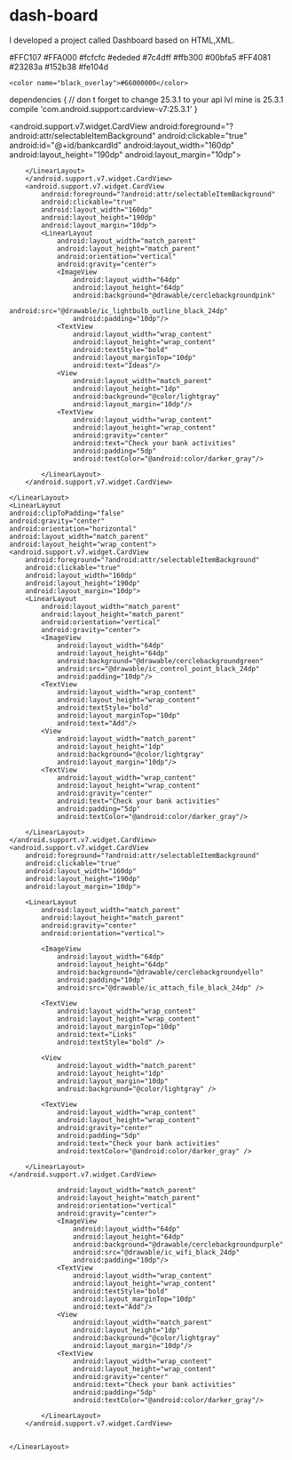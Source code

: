 # dash-board
I developed a project called Dashboard based on HTML,XML.

<?xml version="1.0" encoding="utf-8"?>
<resources>
    <color name="colorPrimary">#FFC107</color>
    <color name="colorPrimaryDark">#FFA000</color>
    <color name="backgroundcolor">#fcfcfc</color>
    <color name="lightgray">#ededed</color>
    <color name="deeppurple">#7c4dff</color>
    <color name="yello">#ffb300</color>
    <color name="green">#00bfa5</color>
    <color name="colorAccent">#FF4081</color>
    <color name="darkblue">#23283a</color>
    <color name="testcolorblue">#152b38</color>
    <color name="pink">#fe104d</color>

    <color name="black_overlay">#66000000</color>
</resources>





dependencies {
// don t forget to change 25.3.1 to your api lvl mine is 25.3.1
    compile 'com.android.support:cardview-v7:25.3.1'
}



<?xml version="1.0" encoding="utf-8"?>
<shape android:shape="oval" xmlns:android="http://schemas.android.com/apk/res/android">
    <solid android:color="@color/colorAccent"/>
</shape>




<?xml version="1.0" encoding="utf-8"?>
<LinearLayout
    xmlns:android="http://schemas.android.com/apk/res/android"
    xmlns:app="http://schemas.android.com/apk/res-auto"
    xmlns:tools="http://schemas.android.com/tools"
    android:layout_width="match_parent"
    android:layout_height="match_parent"
    tools:context="com.demotxt.droidsrce.homedashboard.Home"
    android:orientation="vertical"
    android:padding="10dp"
    android:background="#fcfcfc"
    android:gravity="center"
    android:id="@+id/ll">
    <LinearLayout
        android:clipToPadding="false"
        android:gravity="center"
        android:orientation="horizontal"
        android:layout_width="match_parent"
        android:layout_height="wrap_content">
        <android.support.v7.widget.CardView
            android:foreground="?android:attr/selectableItemBackground"
            android:clickable="true"
            android:id="@+id/bankcardId"
            android:layout_width="160dp"
            android:layout_height="190dp"
            android:layout_margin="10dp">
        <LinearLayout
            android:layout_width="match_parent"
            android:layout_height="match_parent"
            android:orientation="vertical"
            android:gravity="center">
            <ImageView
                android:layout_width="64dp"
                android:layout_height="64dp"
                android:background="@drawable/cerclebackgroundpurple"
                android:src="@drawable/ic_attach_money_black_24dp"
                android:padding="10dp"/>
            <TextView
                android:layout_width="wrap_content"
                android:layout_height="wrap_content"
                android:textStyle="bold"
                android:layout_marginTop="10dp"
                android:text="Banking"/>
            <View
                android:layout_width="match_parent"
                android:layout_height="1dp"
                android:background="@color/lightgray"
                android:layout_margin="10dp"/>
            <TextView
                android:layout_width="wrap_content"
                android:layout_height="wrap_content"
                android:gravity="center"
                android:text="Check your bank activities"
                android:padding="5dp"
                android:textColor="@android:color/darker_gray"/>

        </LinearLayout>
        </android.support.v7.widget.CardView>
        <android.support.v7.widget.CardView
            android:foreground="?android:attr/selectableItemBackground"
            android:clickable="true"
            android:layout_width="160dp"
            android:layout_height="190dp"
            android:layout_margin="10dp">
            <LinearLayout
                android:layout_width="match_parent"
                android:layout_height="match_parent"
                android:orientation="vertical"
                android:gravity="center">
                <ImageView
                    android:layout_width="64dp"
                    android:layout_height="64dp"
                    android:background="@drawable/cerclebackgroundpink"
                    android:src="@drawable/ic_lightbulb_outline_black_24dp"
                    android:padding="10dp"/>
                <TextView
                    android:layout_width="wrap_content"
                    android:layout_height="wrap_content"
                    android:textStyle="bold"
                    android:layout_marginTop="10dp"
                    android:text="Ideas"/>
                <View
                    android:layout_width="match_parent"
                    android:layout_height="1dp"
                    android:background="@color/lightgray"
                    android:layout_margin="10dp"/>
                <TextView
                    android:layout_width="wrap_content"
                    android:layout_height="wrap_content"
                    android:gravity="center"
                    android:text="Check your bank activities"
                    android:padding="5dp"
                    android:textColor="@android:color/darker_gray"/>

            </LinearLayout>
        </android.support.v7.widget.CardView>

    </LinearLayout>
    <LinearLayout
    android:clipToPadding="false"
    android:gravity="center"
    android:orientation="horizontal"
    android:layout_width="match_parent"
    android:layout_height="wrap_content">
    <android.support.v7.widget.CardView
        android:foreground="?android:attr/selectableItemBackground"
        android:clickable="true"
        android:layout_width="160dp"
        android:layout_height="190dp"
        android:layout_margin="10dp">
        <LinearLayout
            android:layout_width="match_parent"
            android:layout_height="match_parent"
            android:orientation="vertical"
            android:gravity="center">
            <ImageView
                android:layout_width="64dp"
                android:layout_height="64dp"
                android:background="@drawable/cerclebackgroundgreen"
                android:src="@drawable/ic_control_point_black_24dp"
                android:padding="10dp"/>
            <TextView
                android:layout_width="wrap_content"
                android:layout_height="wrap_content"
                android:textStyle="bold"
                android:layout_marginTop="10dp"
                android:text="Add"/>
            <View
                android:layout_width="match_parent"
                android:layout_height="1dp"
                android:background="@color/lightgray"
                android:layout_margin="10dp"/>
            <TextView
                android:layout_width="wrap_content"
                android:layout_height="wrap_content"
                android:gravity="center"
                android:text="Check your bank activities"
                android:padding="5dp"
                android:textColor="@android:color/darker_gray"/>

        </LinearLayout>
    </android.support.v7.widget.CardView>
    <android.support.v7.widget.CardView
        android:foreground="?android:attr/selectableItemBackground"
        android:clickable="true"
        android:layout_width="160dp"
        android:layout_height="190dp"
        android:layout_margin="10dp">

        <LinearLayout
            android:layout_width="match_parent"
            android:layout_height="match_parent"
            android:gravity="center"
            android:orientation="vertical">

            <ImageView
                android:layout_width="64dp"
                android:layout_height="64dp"
                android:background="@drawable/cerclebackgroundyello"
                android:padding="10dp"
                android:src="@drawable/ic_attach_file_black_24dp" />

            <TextView
                android:layout_width="wrap_content"
                android:layout_height="wrap_content"
                android:layout_marginTop="10dp"
                android:text="Links"
                android:textStyle="bold" />

            <View
                android:layout_width="match_parent"
                android:layout_height="1dp"
                android:layout_margin="10dp"
                android:background="@color/lightgray" />

            <TextView
                android:layout_width="wrap_content"
                android:layout_height="wrap_content"
                android:gravity="center"
                android:padding="5dp"
                android:text="Check your bank activities"
                android:textColor="@android:color/darker_gray" />

        </LinearLayout>
    </android.support.v7.widget.CardView>

</LinearLayout>
    <LinearLayout
        android:clipToPadding="false"
        android:gravity="center"
        android:orientation="horizontal"
        android:layout_width="match_parent"
        android:layout_height="wrap_content">
        <android.support.v7.widget.CardView
            android:foreground="?android:attr/selectableItemBackground"
            android:clickable="true"
            android:layout_width="340dp"
            android:layout_height="150dp"
            android:layout_margin="10dp">
            <LinearLayout

                android:layout_width="match_parent"
                android:layout_height="match_parent"
                android:orientation="vertical"
                android:gravity="center">
                <ImageView
                    android:layout_width="64dp"
                    android:layout_height="64dp"
                    android:background="@drawable/cerclebackgroundpurple"
                    android:src="@drawable/ic_wifi_black_24dp"
                    android:padding="10dp"/>
                <TextView
                    android:layout_width="wrap_content"
                    android:layout_height="wrap_content"
                    android:textStyle="bold"
                    android:layout_marginTop="10dp"
                    android:text="Add"/>
                <View
                    android:layout_width="match_parent"
                    android:layout_height="1dp"
                    android:background="@color/lightgray"
                    android:layout_margin="10dp"/>
                <TextView
                    android:layout_width="wrap_content"
                    android:layout_height="wrap_content"
                    android:gravity="center"
                    android:text="Check your bank activities"
                    android:padding="5dp"
                    android:textColor="@android:color/darker_gray"/>

            </LinearLayout>
        </android.support.v7.widget.CardView>


    </LinearLayout>
</LinearLayout>
